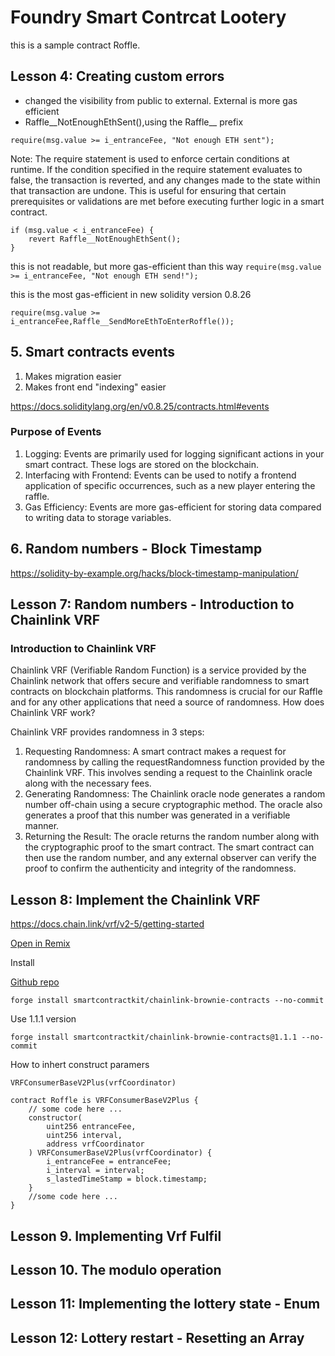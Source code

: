 # Foundry Smart Contrcat Lootery

this is a sample contract Roffle.

## Lesson 4: Creating custom errors

- changed the visibility from public to external. External is more gas efficient
- Raffle__NotEnoughEthSent(),using the Raffle__ prefix

```solidity
require(msg.value >= i_entranceFee, "Not enough ETH sent");
```

Note: The require statement is used to enforce certain conditions at runtime. If the condition specified in the require statement evaluates to false, the transaction is reverted, and any changes made to the state within that transaction are undone. This is useful for ensuring that certain prerequisites or validations are met before executing further logic in a smart contract.

```solidity
if (msg.value < i_entranceFee) {
    revert Raffle__NotEnoughEthSent();
}
```

this is not readable, but more gas-efficient than this way `require(msg.value >= i_entranceFee, "Not enough ETH send!");`

this is the most gas-efficient in new solidity version 0.8.26

```solidity
require(msg.value >= i_entranceFee,Raffle__SendMoreEthToEnterRoffle());
```

## 5. Smart contracts events

1. Makes migration easier
2. Makes front end "indexing" easier

<https://docs.soliditylang.org/en/v0.8.25/contracts.html#events>

### Purpose of Events

1. Logging: Events are primarily used for logging significant actions in your smart contract. These logs are stored on the blockchain.
2. Interfacing with Frontend: Events can be used to notify a frontend application of specific occurrences, such as a new player entering the raffle.
3. Gas Efficiency: Events are more gas-efficient for storing data compared to writing data to storage variables.

## 6. Random numbers - Block Timestamp

<https://solidity-by-example.org/hacks/block-timestamp-manipulation/>

## Lesson 7: Random numbers - Introduction to Chainlink VRF

### Introduction to Chainlink VRF

Chainlink VRF (Verifiable Random Function) is a service provided by the Chainlink network that offers secure and verifiable randomness to smart contracts on blockchain platforms. This randomness is crucial for our Raffle and for any other applications that need a source of randomness. How does Chainlink VRF work?

Chainlink VRF provides randomness in 3 steps:

1. Requesting Randomness: A smart contract makes a request for randomness by calling the requestRandomness function provided by the Chainlink VRF. This involves sending a request to the Chainlink oracle along with the necessary fees.
2. Generating Randomness: The Chainlink oracle node generates a random number off-chain using a secure cryptographic method. The oracle also generates a proof that this number was generated in a verifiable manner.
3. Returning the Result: The oracle returns the random number along with the cryptographic proof to the smart contract. The smart contract can then use the random number, and any external observer can verify the proof to confirm the authenticity and integrity of the randomness.

## Lesson 8: Implement the Chainlink VRF

<https://docs.chain.link/vrf/v2-5/getting-started>

[Open in Remix](https://remix.ethereum.org/#url=https://docs.chain.link/samples/VRF/v2-5/VRFD20.sol&autoCompile=true)

Install

[Github repo](https://github.com/smartcontractkit/chainlink-brownie-contracts)

```shell
forge install smartcontractkit/chainlink-brownie-contracts --no-commit
```

Use 1.1.1 version

```shell
forge install smartcontractkit/chainlink-brownie-contracts@1.1.1 --no-commit
```

How to inhert construct paramers

`VRFConsumerBaseV2Plus(vrfCoordinator)`

```solidity
contract Roffle is VRFConsumerBaseV2Plus {
    // some code here ...
    constructor(
        uint256 entranceFee,
        uint256 interval,
        address vrfCoordinator
    ) VRFConsumerBaseV2Plus(vrfCoordinator) {
        i_entranceFee = entranceFee;
        i_interval = interval;
        s_lastedTimeStamp = block.timestamp;
    }
    //some code here ...
}
```

## Lesson 9. Implementing Vrf Fulfil

## Lesson 10. The modulo operation

## Lesson 11: Implementing the lottery state - Enum

## Lesson 12: Lottery restart - Resetting an Array
